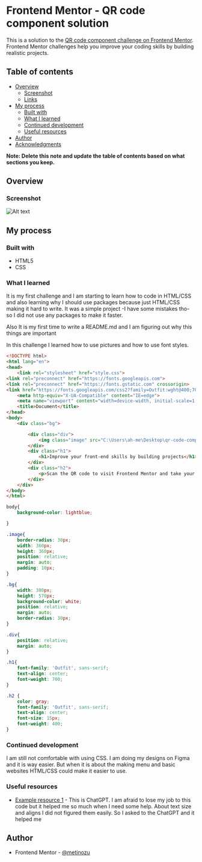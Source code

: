 # Frontend Mentor - QR code component solution

This is a solution to the [QR code component challenge on Frontend Mentor](https://www.frontendmentor.io/challenges/qr-code-component-iux_sIO_H). Frontend Mentor challenges help you improve your coding skills by building realistic projects. 

## Table of contents

- [Overview](#overview)
  - [Screenshot](#screenshot)
  - [Links](#links)
- [My process](#my-process)
  - [Built with](#built-with)
  - [What I learned](#what-i-learned)
  - [Continued development](#continued-development)
  - [Useful resources](#useful-resources)
- [Author](#author)
- [Acknowledgments](#acknowledgments)

**Note: Delete this note and update the table of contents based on what sections you keep.**

## Overview

### Screenshot

![Alt text](../Screenshot_1.png)

## My process

### Built with

- HTML5 
- CSS

### What I learned

It is my first challenge and I am starting to learn how to code in HTML/CSS and also learning why I should use packages because just HTML/CSS making it hard to write. It was a simple project -I have some mistakes tho- so I did not use any packages to make it faster.

Also It is my first time to write a README.md and I am figuring out why this things are important

In this challenge I learned how to use pictures and how to use font styles.

```html
<!DOCTYPE html>
<html lang="en">
<head>
    <link rel="stylesheet" href="style.css">
<link rel="preconnect" href="https://fonts.googleapis.com">
<link rel="preconnect" href="https://fonts.gstatic.com" crossorigin>
<link href="https://fonts.googleapis.com/css2?family=Outfit:wght@400;700&display=swap" rel="stylesheet">    <meta charset="UTF-8">
    <meta http-equiv="X-UA-Compatible" content="IE=edge">
    <meta name="viewport" content="width=device-width, initial-scale=1.0">
    <title>Document</title>
</head>
<body>
    <div class="bg">

        <div class="div">
            <img class="image" src="C:\Users\ah-me\Desktop\qr-code-component-main\images\image-qr-code.png" alt="qr">
        </div>
        <div class="h1">
            <h1>Improve your front-end skills by building projects</h1>
        </div>
        <div class="h2">
            <p>Scan the QR code to visit Frontend Mentor and take your coding skills to the next level</p>
        </div>
    </div>
</body>
</html>
```
```css
body{
    background-color: lightblue;

}

.image{
    border-radius: 30px;
    width: 360px;
    height: 360px;
    position: relative;
    margin: auto;
    padding: 10px;
}

.bg{
    width: 380px;
    height: 570px;
    background-color: white;
    position: relative;
    margin: auto;
    border-radius: 30px;
}

.div{
    position: relative;
    margin: auto;
}

.h1{
    font-family: 'Outfit', sans-serif;
    text-align: center;
    font-weight: 700;
}

.h2 {
    color: gray;
    font-family: 'Outfit', sans-serif;
    text-align: center;
    font-size: 15px;
    font-weight: 400;
}
```


### Continued development

I am still not comfortable with using CSS. I am doing my designs on Figma and it is way easier. But when it is about the making menu and basic websites HTML/CSS could make it easier to use.

### Useful resources

- [Example resource 1](https://chat.openai.com/chat) - This is ChatGPT. I am afraid to lose my job to this code but it helped me so much when I need some help. About text size and aligns I did not figured them easily. So I asked to the ChatGPT and it helped me

## Author


- Frontend Mentor - [@metinozu](https://www.frontendmentor.io/profile/metinozu)
